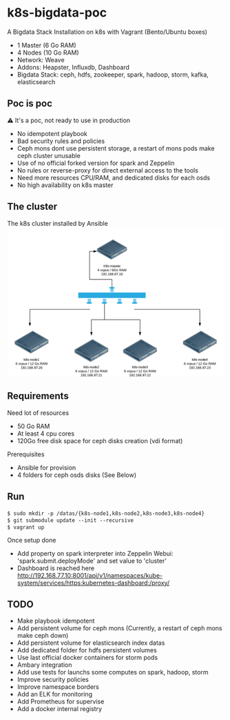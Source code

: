# k8s-bigdata-poc

A Bigdata Stack Installation on k8s with Vagrant (Bento/Ubuntu boxes)
- 1 Master (6 Go RAM)
- 4 Nodes (10 Go RAM)
- Network: Weave
- Addons: Heapster, Influxdb, Dashboard
- Bigdata Stack: ceph, hdfs, zookeeper, spark, hadoop, storm, kafka, elasticsearch

## Poc is poc

:warning: It's a poc, not ready to use in production
* No idempotent playbook
* Bad security rules and policies
* Ceph mons dont use persistent storage, a restart of mons pods make ceph cluster unusable
* Use of no official forked version for spark and Zeppelin
* No rules or reverse-proxy for direct external access to the tools
* Need more resources CPU/RAM, and dedicated disks for each osds
* No high availability on k8s master

## The cluster

The k8s cluster installed by Ansible
![k8s cluster](https://github.com/ricofehr/k8s-bigdata-poc/raw/master/k8s-cluster.png)

## Requirements

Need lot of resources
- 50 Go RAM
- At least 4 cpu cores
- 120Go free disk space for ceph disks creation (vdi format)

Prerequisites
- Ansible for provision
- 4 folders for ceph osds disks (See Below)

## Run

```
$ sudo mkdir -p /datas/{k8s-node1,k8s-node2,k8s-node3,k8s-node4}
$ git submodule update --init --recursive
$ vagrant up
```

Once setup done
- Add property on spark interpreter into Zeppelin Webui: 'spark.submit.deployMode' and set value to 'cluster'
- Dashboard is reached here
http://192.168.77.10:8001/api/v1/namespaces/kube-system/services/https:kubernetes-dashboard:/proxy/

## TODO
* Make playbook idempotent
* Add persistent volume for ceph mons (Currently, a restart of ceph mons make ceph down)
* Add persistent volume for elasticsearch index datas
* Add dedicated folder for hdfs persistent volumes
* Use last official docker containers for storm pods
* Ambary integration
* Add use tests for launchs some computes on spark, hadoop, storm
* Improve security policies
* Improve namespace borders
* Add an ELK for monitoring
* Add Prometheus for supervise
* Add a docker internal registry
